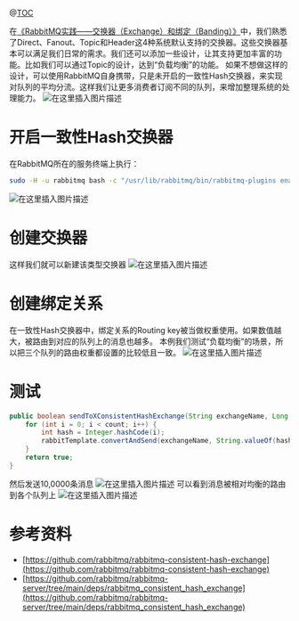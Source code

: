 ﻿@[TOC](大纲)

在[《RabbitMQ实践——交换器（Exchange）和绑定（Banding）》](https://fangliang.blog.csdn.net/article/details/139663306)中，我们熟悉了Direct、Fanout、Topic和Header这4种系统默认支持的交换器。这些交换器基本可以满足我们日常的需求。我们还可以添加一些设计，让其支持更加丰富的功能。比如我们可以通过Topic的设计，达到“负载均衡”的功能。
如果不想做这样的设计，可以使用RabbitMQ自身携带，只是未开启的一致性Hash交换器，来实现对队列的平均分流。这样我们让更多消费者订阅不同的队列，来增加整理系统的处理能力。
![在这里插入图片描述](https://img-blog.csdnimg.cn/direct/160ec2f3487846db8f94ad1fe94e3f56.png)
# 开启一致性Hash交换器
在RabbitMQ所在的服务终端上执行：
```bash
sudo -H -u rabbitmq bash -c "/usr/lib/rabbitmq/bin/rabbitmq-plugins enable rabbitmq_consistent_hash_exchange"
```
![在这里插入图片描述](https://img-blog.csdnimg.cn/direct/76cac32f77cd4ee78b86af17c6fad11d.png)
# 创建交换器
这样我们就可以新建该类型交换器
![在这里插入图片描述](https://img-blog.csdnimg.cn/direct/359f571b2e2d4a138b318316198f2b45.png)
# 创建绑定关系
在一致性Hash交换器中，绑定关系的Routing key被当做权重使用。如果数值越大，被路由到对应的队列上的消息也越多。
本例我们测试“负载均衡”的场景，所以把三个队列的路由权重都设置的比较低且一致。
![在这里插入图片描述](https://img-blog.csdnimg.cn/direct/16d18ed321b44530875fa88572b4f981.png)
# 测试
```java
public boolean sendToXConsistentHashExchange(String exchangeName, Long count) {
    for (int i = 0; i < count; i++) {
        int hash = Integer.hashCode(i);
        rabbitTemplate.convertAndSend(exchangeName, String.valueOf(hash), "Message " + i);
    }
    return true;
}
```
然后发送10,0000条消息
![在这里插入图片描述](https://img-blog.csdnimg.cn/direct/c705d2c4111a4f319247a247fdaed33e.png)
可以看到消息被相对均衡的路由到各个队列上
![在这里插入图片描述](https://img-blog.csdnimg.cn/direct/923e23c90ee64bfea4ddd2bdd99b84fc.png)

# 参考资料
- [https://github.com/rabbitmq/rabbitmq-consistent-hash-exchange](https://github.com/rabbitmq/rabbitmq-consistent-hash-exchange)
- [https://github.com/rabbitmq/rabbitmq-server/tree/main/deps/rabbitmq_consistent_hash_exchange](https://github.com/rabbitmq/rabbitmq-server/tree/main/deps/rabbitmq_consistent_hash_exchange)
